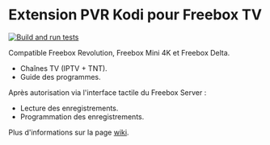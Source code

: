 # Extension PVR Kodi pour Freebox TV

[![Build and run tests](https://github.com/aassif/pvr.freebox/actions/workflows/build.yml/badge.svg?branch=Matrix)](https://github.com/aassif/pvr.freebox/actions/workflows/build.yml)

Compatible Freebox Revolution, Freebox Mini 4K et Freebox Delta.

- Chaînes TV (IPTV + TNT).
- Guide des programmes.

Après autorisation via l'interface tactile du Freebox Server :

- Lecture des enregistrements.
- Programmation des enregistrements.

Plus d'informations sur la page [wiki](../../wiki).
